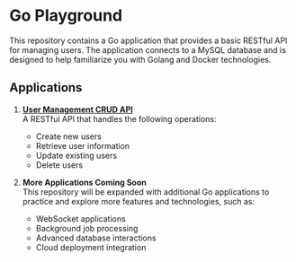 # Go Playground

This repository contains a Go application that provides a basic RESTful API for managing users. The application connects to a MySQL database and is designed to help familiarize you with Golang and Docker technologies.

## Applications

1. **[User Management CRUD API](<./CRUD Rest API>)**  
   A RESTful API that handles the following operations:

   - Create new users
   - Retrieve user information
   - Update existing users
   - Delete users

2. **More Applications Coming Soon**  
   This repository will be expanded with additional Go applications to practice and explore more features and technologies, such as:
   - WebSocket applications
   - Background job processing
   - Advanced database interactions
   - Cloud deployment integration
